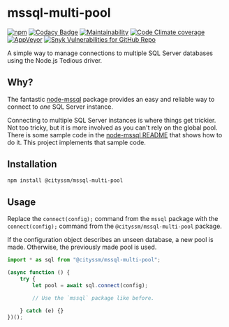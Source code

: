 # mssql-multi-pool

[![npm](https://img.shields.io/npm/v/@cityssm/mssql-multi-pool)](https://www.npmjs.com/package/@cityssm/mssql-multi-pool)
[![Codacy Badge](https://img.shields.io/codacy/grade/19dbca72690940f69b2b96fe045575db)](https://www.codacy.com/gh/cityssm/mssql-multi-pool/dashboard)
[![Maintainability](https://img.shields.io/codeclimate/maintainability/cityssm/mssql-multi-pool)](https://codeclimate.com/github/cityssm/mssql-multi-pool/maintainability)
[![Code Climate coverage](https://img.shields.io/codeclimate/coverage/cityssm/mssql-multi-pool)](https://codeclimate.com/github/cityssm/mssql-multi-pool)
[![AppVeyor](https://img.shields.io/appveyor/build/dangowans/mssql-multi-pool)](https://ci.appveyor.com/project/dangowans/mssql-multi-pool)
[![Snyk Vulnerabilities for GitHub Repo](https://img.shields.io/snyk/vulnerabilities/github/cityssm/mssql-multi-pool)](https://app.snyk.io/org/cityssm/project/33592cf9-47cd-4589-af1d-53dfc5bd9887)

A simple way to manage connections to multiple SQL Server databases using the Node.js Tedious driver.

## Why?

The fantastic [node-mssql](https://github.com/tediousjs/node-mssql) package
provides an easy and reliable way to connect to _one_ SQL Server instance.

Connecting to multiple SQL Server instances is where things get trickier.
Not too tricky, but it is more involved as you can't rely on the global pool.
There is some sample code in the [node-mssql README](https://github.com/tediousjs/node-mssql) that shows how to do it.
This project implements that sample code.

## Installation

```sh
npm install @cityssm/mssql-multi-pool
```

## Usage

Replace the `connect(config);` command from the `mssql` package
with the `connect(config);` command from the `@cityssm/mssql-multi-pool` package.

If the configuration object describes an unseen database, a new pool is made.
Otherwise, the previously made pool is used.

```javascript
import * as sql from "@cityssm/mssql-multi-pool";

(async function () {
    try {
        let pool = await sql.connect(config);

        // Use the `mssql` package like before.

    } catch (e) {}
})();
```

